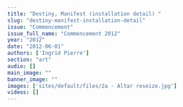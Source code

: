 ```yaml
---
title: "Destiny, Manifest (installation detail) "
slug: "destiny-manifest-installation-detail"
issue: "Commencement"
issue_full_name: "Commencement 2012"
year: "2012"
date: "2012-06-01"
authors: ['Ingrid Pierre']
section: "art"
audio: []
main_image: ""
banner_image: ""
images: ['sites/default/files/2a - Altar reseize.jpg']
videos: []
---
```

